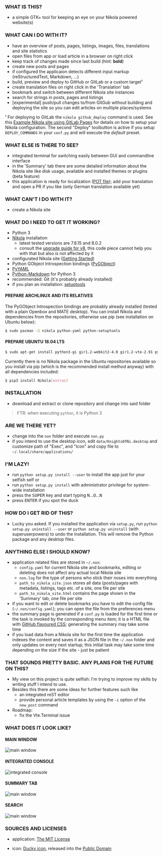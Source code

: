 ### WHAT IS THIS?

 * a simple GTK+ tool for keeping an eye on your Nikola powered website(s)
 
### WHAT CAN I DO WITH IT?

 * have an overview of posts, pages, listings, images, files, translations and site statistics
 * open files from app or load article in a browser on right click
 * keep track of changes made since last build (hint: **bold**)
 * create new posts and pages
 * if configured the applicaion detects different input markup (reStructuredText, Markdown, ...)
 * build, preview and deploy to GitHub or GitLab or a custom target¹
 * create translation files on right click in the 'Translation' tab
 * bookmark and switch between different Nikola site instances
 * search for strings in posts, pages and listings
 * [experimental] push/pull changes to/from GitGub without building and deploying the site so you can edit articles on multiple places/systems

¹ For deploying to GitLab the `nikola github_deploy` command is used. See this [Example Nikola site using GitLab Pages](https://gitlab.com/pages/nikola) for details on how to setup your Nikola configuration. The second "Deploy" toolbutton is active if you setup `DEPLOY_COMMANDS` in your `conf.py` and will execute the _default_ preset.

### WHAT ELSE IS THERE TO SEE?

 * integrated terminal for switching easily between GUI and commandline interface
 * in the 'Summary' tab there are some detailed information about the Nikola site like disk usage, available and installed themes or plugins (beta feature)
 * this application is ready for localization ([POT file](ui/NoN.pot)); add your translation and open a PR if you like (only German translation available yet)
 
### WHAT CAN'T I DO WITH IT?

 * create a Nikola site

### WHAT DO I NEED TO GET IT WORKING?

 * Python 3
 * [Nikola](https://getnikola.com/) installation
   * latest tested versions are 7.8.15 and 8.0.2
   * consult the [upgrade guide for v8](https://getnikola.com/blog/upgrading-to-nikola-v8.html), this code piece cannot help you with that but also is not affected by it
 * configurated Nikola site ([Getting Started](https://getnikola.com/getting-started.html))
 * Python GObject Introspection bindings ([PyGObject](http://pygobject.readthedocs.io/en/latest/getting_started.html))
 * [PyYAML](https://github.com/yaml/pyyaml)
 * [Python-Markdown](https://python-markdown.github.io/) for Python 3
 * recommended: Git (it's probably already installed)
 * if you plan an installation: [setuptools](https://github.com/pypa/setuptools)

#### PREPARE ARCHLINUX AND ITS RELATIVES

The PyGObject Introspection bindings are probably already installed (tested with a plain Openbox and MATE desktop). You can install Nikola and dependencies from the repositories, otherwise use pip (see installation on Ubuntu below):

``` bash
$ sudo pacman -S nikola python-yaml python-setuptools
```

#### PREPARE UBUNTU 18.04 LTS

``` bash
$ sudo apt-get install python3-gi gir1.2-webkit2-4.0 gir1.2-vte-2.91 python3-pip python3-setuptools
```

Currently there is no Nikola package in the Ubuntu repositories available so you install via pip (which is the recommended install method anyway) with all dependencies included:

``` bash
$ pip3 install Nikola[extras]
```

### INSTALLATION

 * download and extract or clone repository and change into said folder
 
> FTR: when executing `python`, it is Python 3
 
### ARE WE THERE YET?

 * change into the `non` folder and execute `non.py`
 * if you intend to use the desktop icon, edit `data/KnightsOfNi.desktop` and customize path of "Exec", and "Icon" and copy file to `~/.local/share/applications/`

### I'M LAZY!

 * run `python setup.py install --user` to install the app just for your selfish self or
 * run `python setup.py install` with administrator privilege for system-wide installation
 * press the <kbd>SUPER</kbd> key and start typing <kbd>N</kbd>...<kbd>O</kbd>...<kbd>N</kbd> 
 * press <kbd>ENTER</kbd> if you spot the duck

### HOW DO I GET RID OF THIS?

 * Lucky you asked. If you installed the application via `setup.py`, run `python setup.py uninstall --user` or `python setup.py uninstall` (with superuserpowers) to undo the installation. This will remove the Python package and any desktop files.

### ANYTHING ELSE I SHOULD KNOW?

 * application related files are stored in `~/.non`:
   * `config.yaml` for current Nikola site and bookmarks, editing or deleting does not affect any actual local Nikola site 
   * `non.log` for the type of persons who stick their noses into everything
   * `path_to_nikola_site.json` stores all data (posts/pages with metadata, listings, tags etc. of a site, one file per site
   * `path_to_nikola_site.html` contains the page shown in the 'Summary' tab, one file per site
 * if you want to edit or delete bookmarks you have to edit the config file (`~/.non/config.yaml`); you can open the file from the preferences menu
 * the summary page is generated if a ``conf.py`` is loaded for the first time or the task is invoked by the corresponding menu item; it is a HTML file with [GitHub flavoured CSS](https://github.com/sindresorhus/github-markdown-css); generating the summary may take some time
 * if you load data from a Nikola site for the first time the application indexes the content and saves it as a JSON file in the `~/.non` folder and only updates on every next startup; this initial task may take some time depending on the size if the site - just be patient

### THAT SOUNDS PRETTY BASIC. ANY PLANS FOR THE FUTURE ON THIS?

 * My view on this project is quite selfish: I'm trying to improve my skills by writing stuff I intend to use.
 * Besides this there are some ideas for further features such like
    * an integrated reST editor
    * provide personal article templates by using the ``-i`` option of the ``new_post`` command
 * Roadmap:
    * fix the Vte.Terminal issue

### WHAT DOES IT LOOK LIKE? 

#### MAIN WINDOW

![main window](data/screenshot_main.png)

#### INTEGRATED CONSOLE

![integrated console](data/screenshot_console.png)

#### SUMMARY TAB

![main window](data/screenshot_summary.png)

#### SEARCH

![main window](data/screenshot_search.png)

### SOURCES AND LICENSES

* application: [The MIT License](LICENSE.md)

* icon: [Ducky icon](https://openclipart.org/detail/22535/ducky-icon), released into the [Public Domain](https://openclipart.org/share)
